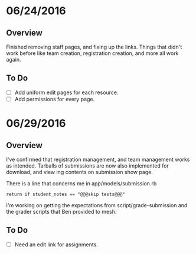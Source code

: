 06/24/2016
==========

Overview
--------

Finished removing staff pages, and fixing up the links. Things that didn't work
before like team creation, registration creation, and more all work again.

To Do
-----

- [ ] Add uniform edit pages for each resource.
- [ ] Add permissions for every page.

06/29/2016
==========

Overview
--------

I've confirmed that registration management, and team management works as
intended. Tarballs of submissions are now also implemented for download, and
view ing contents on submission show page.

There is a line that concerns me in app/models/submission.rb

    return if student_notes == "@@@skip tests@@@"

I'm working on getting the expectations from script/grade-submission and the
grader scripts that Ben provided to mesh.

To Do
-----

- [ ] Need an edit link for assignments.
